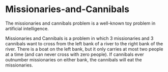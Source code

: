 # Missionaries-and-Cannibals
The missionaries and cannibals problem is a well-known toy problem in artificial intelligence.

Missionaries and Cannibals is a problem in which 3 missionaries and 3 cannibals want to
cross from the left bank of a river to the right bank of the river. There is a boat on the left
bank, but it only carries at most two people at a time (and can never cross with zero
people). If cannibals ever outnumber missionaries on either bank, the cannibals will eat
the missionaries. 
